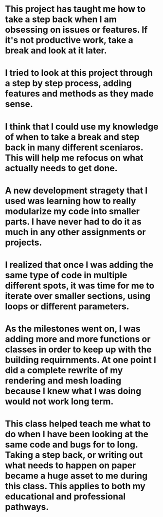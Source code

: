# This project has taught me how to take a step back when I am obsessing on issues or features. If it's not productive work, take a break and look at it later.
# I tried to look at this project through a step by step process, adding features and methods as they made sense. 
# I think that I could use my knowledge of when to take a break and step back in many different sceniaros. This will help me refocus on what actually needs to get done.
# A new development stragety that I used was learning how to really modularize my code into smaller parts. I have never had to do it as much in any other assignments or projects. 
# I realized that once I was adding the same type of code in multiple different spots, it was time for me to iterate over smaller sections, using loops or different parameters.
# As the milestones went on, I was adding more and more functions or classes in order to keep up with the building requirnments. At one point I did a complete rewrite of my rendering and mesh loading because I knew what I was doing would not work long term.
# This class helped teach me what to do when I have been looking at the same code and bugs for to long. Taking a step back, or writing out what needs to happen on paper became a huge asset to me during this class. This applies to both my educational and professional pathways.
